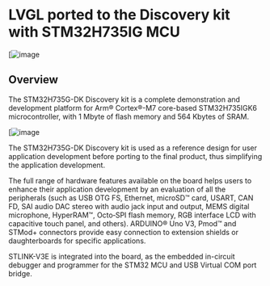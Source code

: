 # LVGL ported to the Discovery kit with STM32H735IG MCU

[![image](https://i.imgur.com/Xy2hXGr.jpeg)


## Overview
The STM32H735G-DK Discovery kit is a complete demonstration and development platform for Arm® Cortex®-M7 core-based STM32H735IGK6 microcontroller, with 1 Mbyte of flash memory and 564 Kbytes of SRAM.

[![image](https://www.st.com/bin/ecommerce/api/image.PF268316.en.feature-description-include-personalized-no-cpn-large.jpg)

The STM32H735G-DK Discovery kit is used as a reference design for user application development before porting to the final product, thus simplifying the application development.

The full range of hardware features available on the board helps users to enhance their application development by an evaluation of all the peripherals (such as USB OTG FS, Ethernet, microSD™ card, USART, CAN FD, SAI audio DAC stereo with audio jack input and output, MEMS digital microphone, HyperRAM™, Octo‑SPI flash memory, RGB interface LCD with capacitive touch panel, and others). ARDUINO® Uno V3, Pmod™ and STMod+ connectors provide easy connection to extension shields or daughterboards for specific applications.

STLINK-V3E is integrated into the board, as the embedded in-circuit debugger and programmer for the STM32 MCU and USB Virtual COM port bridge.
